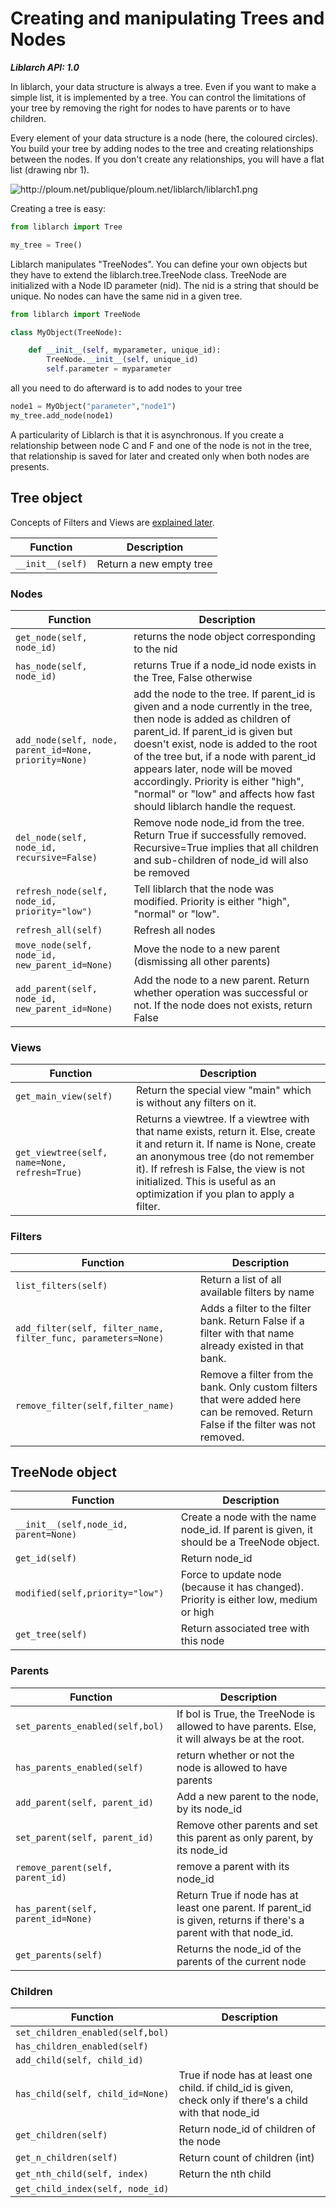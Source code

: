 # Creating and manipulating Trees and Nodes

***Liblarch API: 1.0***

In liblarch, your data structure is always a tree. Even if you want to
make a simple list, it is implemented by a tree. You can control the
limitations of your tree by removing the right for nodes to have parents
or to have children.

Every element of your data structure is a node (here, the coloured
circles). You build your tree by adding nodes to the tree and creating
relationships between the nodes. If you don't create any relationships,
you will have a flat list (drawing nbr 1).

![](http://ploum.net/publique/ploum.net/liblarch/liblarch1.png "http://ploum.net/publique/ploum.net/liblarch/liblarch1.png")

Creating a tree is easy:

```python
from liblarch import Tree

my_tree = Tree()
```

Liblarch manipulates "TreeNodes". You can define your own
objects but they have to extend the liblarch.tree.TreeNode
class. TreeNode are initialized with a Node ID parameter
(nid). The nid is a string that should be unique. No nodes can have the
same nid in a given tree.

```python
from liblarch import TreeNode

class MyObject(TreeNode):

    def __init__(self, myparameter, unique_id):
        TreeNode.__init__(self, unique_id)
        self.parameter = myparameter
```

all you need to do afterward is to add nodes to your tree

```python
node1 = MyObject("parameter","node1")
my_tree.add_node(node1)
```

A particularity of Liblarch is that it is asynchronous. If you create a
relationship between node C and F and one of the node is not in the
tree, that relationship is saved for later and created only when both
nodes are presents.

## Tree object

Concepts of Filters and Views are [explained later](viewtree).

| Function | Description |
|----------|-------------|
| `__init__(self)` | Return a new empty tree |

### Nodes

| Function | Description |
|----------|-------------|
| `get_node(self, node_id)` | returns the node object corresponding to the nid |
| `has_node(self, node_id)` | returns True if a node_id node exists in the Tree, False otherwise |
| `add_node(self, node, parent_id=None, priority=None)` | add the node to the tree. If parent_id is given and a node currently in the tree, then node is added as children of parent_id. If parent_id is given but doesn't exist, node is added to the root of the tree but, if a node with parent_id appears later, node will be moved accordingly. Priority is either "high", "normal" or "low" and affects how fast should liblarch handle the request. |
| `del_node(self, node_id, recursive=False)` | Remove node node_id from the tree. Return True if successfully removed. Recursive=True implies that all children and sub-children of node_id will also be removed |
| `refresh_node(self, node_id, priority="low")` | Tell liblarch that the node was modified. Priority is either "high", "normal" or "low". |
| `refresh_all(self)` | Refresh all nodes |
| `move_node(self, node_id, new_parent_id=None)` | Move the node to a new parent (dismissing all other parents) |
| `add_parent(self, node_id, new_parent_id=None)` | Add the node to a new parent. Return whether operation was successful or not. If the node does not exists, return False |

### Views

| Function | Description |
|----------|-------------|
| `get_main_view(self)` | Return the special view "main" which is without any filters on it. |
| `get_viewtree(self, name=None, refresh=True)` | Returns a viewtree. If a viewtree with that name exists, return it. Else, create it and return it. If name is None, create an anonymous tree (do not remember it). If refresh is False, the view is not initialized. This is useful as an optimization if you plan to apply a filter. |

### Filters

| Function | Description |
|----------|-------------|
| `list_filters(self)` | Return a list of all available filters by name |
| `add_filter(self, filter_name, filter_func, parameters=None)` | Adds a filter to the filter bank. Return False if a filter with that name already existed in that bank. |
| `remove_filter(self,filter_name)` | Remove a filter from the bank. Only custom filters that were added here can be removed. Return False if the filter was not removed. |


## TreeNode object


| Function | Description |
|----------|-------------|
| `__init__(self,node_id, parent=None)` | Create a node with the name node_id. If parent is given, it should be a TreeNode object. |
| `get_id(self)` | Return node_id |
| `modified(self,priority="low")` | Force to update node (because it has changed). Priority is either low, medium or high |
| `get_tree(self)` | Return associated tree with this node |

### Parents

| Function | Description |
|----------|-------------|
| `set_parents_enabled(self,bol)` | If bol is True, the TreeNode is allowed to have parents. Else, it will always be at the root. |
| `has_parents_enabled(self)` | return whether or not the node is allowed to have parents |
| `add_parent(self, parent_id)` | Add a new parent to the node, by its node_id |
| `set_parent(self, parent_id)` | Remove other parents and set this parent as only parent, by its node_id |
| `remove_parent(self, parent_id)` | remove a parent with its node_id |
| `has_parent(self, parent_id=None)` | Return True if node has at least one parent. If parent_id is given, returns if there's a parent with that node_id. |
| `get_parents(self)` | Returns the node_id of the parents of the current node |

### Children

| Function | Description |
|----------|-------------|
| `set_children_enabled(self,bol)` | |
| `has_children_enabled(self)` | |
| `add_child(self, child_id)` | |
| `has_child(self, child_id=None)` | True if node has at least one child. if child_id is given, check only if there's a child with that node_id |
| `get_children(self)` | Return node_id of children of the node|
| `get_n_children(self)` | Return count of children (int) |
| `get_nth_child(self, index)` | Return the nth child |
| `get_child_index(self, node_id)` | |

